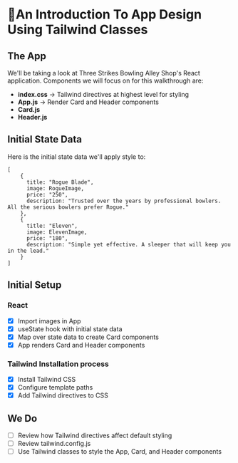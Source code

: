 # 🎨An Introduction To App Design Using Tailwind Classes

## The App
We'll be taking a look at Three Strikes Bowling Alley Shop's React application. Components we will focus on for this walkthrough are:
- **index.css** -> Tailwind directives at highest level for styling
- **App.js** -> Render Card and Header components
- **Card.js**
- **Header.js**

## Initial State Data
Here is the initial state data we'll apply style to:
```
[
    {
      title: "Rogue Blade",
      image: RogueImage,
      price: "250",
      description: "Trusted over the years by professional bowlers. All the serious bowlers prefer Rogue."
    },
    {
      title: "Eleven",
      image: ElevenImage,
      price: "180",
      description: "Simple yet effective. A sleeper that will keep you in the lead."
    }
]
```

## Initial Setup

### React
- [x] Import images in App
- [x] useState hook with initial state data
- [x] Map over state data to create Card components
- [x] App renders Card and Header components

### Tailwind Installation process
- [x] Install Tailwind CSS
- [x] Configure template paths
- [x] Add Tailwind directives to CSS

## We Do
- [ ] Review how Tailwind directives affect default styling
- [ ] Review tailwind.config.js
- [ ] Use Tailwind classes to style the App, Card, and Header components